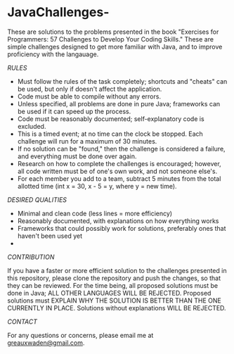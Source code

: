 # JavaChallenges-
These are solutions to the problems presented in the book "Exercises for Programmers: 57 Challenges to Develop Your Coding Skills." These are simple challenges designed to get more familiar with Java, and to improve proficiency with the langauage.  

*RULES*

- Must follow the rules of the task completely; shortcuts and "cheats" can be used, but only if doesn't affect the application.
- Code must be able to compile without any errors.
- Unless specified, all problems are done in pure Java; frameworks can be used if it can speed up the process.
- Code must be reasonably documented; self-explanatory code is excluded.
- This is a timed event; at no time can the clock be stopped. Each challenge will run for a maximum of 30 minutes.
- If no solution can be "found," then the challenge is considered a failure, and everything must be done over again.
- Research on how to complete the challenges is encouraged; however, all code written must be of one's own work, and not someone else's.
- For each member you add to a team, subtract 5 minutes from the total allotted time (int x = 30, x - 5 = y, where y = new time).

*DESIRED QUALITIES*

- Minimal and clean code (less lines = more efficiency)
- Reasonably documented, with explanations on how everything works
- Frameworks that could possibly work for solutions, preferably ones that haven't been used yet
- 

*CONTRIBUTION*

If you have a faster or more efficient solution to the challenges presented in this repository, please clone the repository and push the changes, so that they can be reviewed. For the time being, all proposed solutions must be done in Java; ALL OTHER LANGUAGES WILL BE REJECTED. Proposed solutions must EXPLAIN WHY THE SOLUTION IS BETTER THAN THE ONE CURRENTLY IN PLACE. Solutions without explanations WILL BE REJECTED. 

*CONTACT*

For any questions or concerns, please email me at greauxwaden@gmail.com. 

